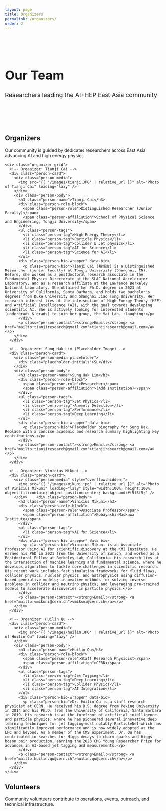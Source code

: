```yaml
---
layout: page
title: Organizers
permalink: /organizers/
order: 2
---
```


<div class="hero-section" style="padding: 3rem 0; margin-bottom: 3rem;">
  <div class="wrapper">
    <h1 class="hero-title" style="font-size: 2.5rem;">Our Team</h1>
    <p class="hero-subtitle" style="font-size: 1.2rem;">Researchers leading the AI+HEP East Asia community</p>
  </div>
</div>

<script>
// Expand / collapse long bios
(function(){
  const wrappers = document.querySelectorAll('.person-bio-wrapper');
  wrappers.forEach(w => {
    const p = w.querySelector('.person-bio');
    const btn = w.querySelector('[data-toggle]');
    if(!p || !btn) return;
    const lineClamp = 6; // lines before clamp
    // Apply initial clamp via CSS class; JS fallback for browsers without line-clamp support handled by max-height.
    w.classList.add('is-clamped');
    btn.addEventListener('click', () => {
      const expanded = w.classList.toggle('is-expanded');
      if(expanded){
        w.classList.remove('is-clamped');
        btn.textContent = 'Show less';
      } else {
        w.classList.add('is-clamped');
        btn.textContent = 'Show more';
      }
    });
  });
})();
</script>

<div class="wrapper">
  <div class="content-section">
    <h2 class="section-title">Organizers</h2>
    <p>Our community is guided by dedicated researchers across East Asia advancing AI and high energy physics.</p>

    <div class="organizer-grid">
      <!-- Organizer: Tianji Cai -->
      <div class="person-card">
        <div class="person-media">
          <img src="{{ '/images/tianji.JPG' | relative_url }}" alt="Photo of Tianji Cai" loading="lazy" />
        </div>
        <div class="person-body">
          <h3 class="person-name">Tianji Cai</h3>
          <div class="person-role-block">
            <span class="person-role">Distinguished Researcher (Junior Faculty)</span>
            <span class="person-affiliation">School of Physical Science and Engineering, Tongji University</span>
          </div>
          <ul class="person-tags">
            <li class="person-tag">High Energy Theory</li>
            <li class="person-tag">Particle Physics</li>
            <li class="person-tag">Collider & Jet physics</li>
            <li class="person-tag">AI for Science</li>
            <li class="person-tag">Science for AI</li>
          </ul>
          <div class="person-bio-wrapper" data-bio>
            <p class="person-bio">Tianji Cai (蔡恬吉) is a Distinguished Researcher (junior faculty) at Tongji University (Shanghai, CN). Before, she worked as a postdoctoral research associate in the Fundamental Physics Directorate at the SLAC National Accelerator Laboratory, and as a research affiliate at the Lawrence Berkeley National Laboratory. She obtained her Ph.D. degree in 2023 at University of California, Santa Barbara, and holds two bachelor's degrees from Duke University and Shanghai Jiao Tong University. Her research interest lies at the intersection of High Energy Theory (HEP) and Artificial Intelligence (AI), with the goal towards developing scientific AI. She is actively looking for interested students (undergrads & grads) to join her group, the Ψai Lab. :laughing:</p>
          </div>
          <p class="person-contact"><strong>Email:</strong> <a href="mailto:tianjiresearch@gmail.com">tianjiresearch@gmail.com</a></p>
        </div>
      </div>

      <!-- Organizer: Sung Hak Lim (Placeholder Image) -->
      <div class="person-card">
        <div class="person-media placeholder">
          <div class="placeholder-initials">SL</div>
        </div>
        <div class="person-body">
          <h3 class="person-name">Sung Hak Lim</h3>
          <div class="person-role-block">
            <span class="person-role">Researcher</span>
            <span class="person-affiliation">(Add Institution)</span>
          </div>
          <ul class="person-tags">
            <li class="person-tag">Jet Physics</li>
            <li class="person-tag">Anomaly Detection</li>
            <li class="person-tag">Performance</li>
            <li class="person-tag">Deep Learning</li>
          </ul>
          <div class="person-bio-wrapper" data-bio>
            <p class="person-bio">Placeholder biography for Sung Hak. Replace with a concise academic and research summary highlighting key contributions.</p>
          </div>
          <p class="person-contact"><strong>Email:</strong> <a href="mailto:tianjiresearch@gmail.com">tianjiresearch@gmail.com</a></p>
        </div>
      </div>

      <!-- Organizer: Vinicius Mikuni -->
      <div class="person-card">
        <div class="person-media" style="overflow:hidden;">
          <img src="{{ '/images/mikuni.jpg' | relative_url }}" alt="Photo of Vinicius Mikuni" loading="lazy" style="width:100%; height:100%; object-fit:contain; object-position:center; background:#f5f5f5;" />
        </div>    <div class="person-body">
          <h3 class="person-name">Vinicius Mikuni</h3>
          <div class="person-role-block">
            <span class="person-role">Associate Professor</span>
            <span class="person-affiliation">Kobayashi-Maskawa Institute</span>
          </div>
          <ul class="person-tags">
            <li class="person-tag">AI for Science</li>
          </ul>
          <div class="person-bio-wrapper" data-bio>
            <p class="person-bio">Vinicius Mikuni is an Associate Professor using AI for scientific discovery at the KMI Institute. He earned his PhD in 2021 from the University of Zurich, and worked as a Postdoctoral Fellow at Berkeley Lab, California. His research lies at the intersection of machine learning and fundamental science, where he develops algorithms to tackle core challenges in scientific research. His recent work includes fast simulation frameworks for fluid flows, collider physics, nuclear physics, and astrophysics using diffusion-based generative models; innovative methods for solving inverse problems in collider and neutrino physics; and leveraging pre-trained models to accelerate discoveries in particle physics.</p>
          </div>
          <p class="person-contact"><strong>Email:</strong> <a href="mailto:vmikuni@cern.ch">vmikuni@cern.ch</a></p>
        </div>
      </div>

      <!-- Organizer: Huilin Qu -->
      <div class="person-card">
        <div class="person-media">
          <img src="{{ '/images/huilin.JPG' | relative_url }}" alt="Photo of Huilin Qu" loading="lazy" />
        </div>
        <div class="person-body">
          <h3 class="person-name">Huilin Qu</h3>
          <div class="person-role-block">
            <span class="person-role">Staff Research Physicist</span>
            <span class="person-affiliation">CERN</span>
          </div>
          <ul class="person-tags">
            <li class="person-tag">Jet Tagging</li>
            <li class="person-tag">Deep Learning</li>
            <li class="person-tag">Collider Physics</li>
            <li class="person-tag">AI Integration</li>
          </ul>
          <div class="person-bio-wrapper" data-bio>
            <p class="person-bio">Dr. Huilin Qu is a staff research physicist at CERN. He received his B.S. degree from Peking University in 2014 and his Ph.D. from the University of California, Santa Barbara in 2019. His research is at the forefront of artificial intelligence and particle physics, where he has pioneered several innovative deep learning techniques for jet tagging—most notably ParticleNet—which has significantly improved performance and is now widely adopted at the LHC and beyond. As a member of the CMS experiment, Dr. Qu has contributed to searches for Higgs decays to charm quarks and Higgs boson pair production, earning the 2023 CMS Young Researcher Prize for advances in AI-based jet tagging and measurements.</p>
          </div>
          <p class="person-contact"><strong>Email:</strong> <a href="mailto:huilin.qu@cern.ch">huilin.qu@cern.ch</a></p>
        </div>
      </div>
    </div>
  </div>

  <div class="content-section">
    <h2 class="section-title">Volunteers</h2>
    <p>Community volunteers contribute to operations, events, outreach, and technical infrastructure.</p>
    <div class="volunteer-grid">
      <div class="person-card volunteer-card">
        <div class="person-media" style="overflow:hidden; position:relative;">
          <img src="{{ '/images/shiva.jpg' | relative_url }}"
               alt="Photo of Shivasankar K.A"
               loading="lazy"
               style="width:100%; height:100%; object-fit:cover; object-position:center; transform:scale(1.35);">
        </div>
        <div class="person-body">
          <h3 class="person-name">Shivasankar K.A</h3>
          <div class="person-role-block">
            <span class="person-role">Website Design & Admin</span>
            <span class="person-affiliation">PhD Student · Hokkaido University</span>
          </div>
          <ul class="person-tags">
            <li class="person-tag">Astroparticle</li>
            <li class="person-tag">Theory</li>
            <li class="person-tag">Deep Learning</li>
          </ul>
          <div class="person-bio-wrapper" data-bio>
            <p class="person-bio">Placeholder biography.</p>
          </div>
          <p class="person-contact"><strong>Email:</strong> <a href="mailto:a-shiva@particle.sci.hokudai.ac.jp">a-shiva@particle.sci.hokudai.ac.jp</a></p>
        </div>
      </div>
    </div>
  </div>

  <div class="content-section">
    <h2 class="section-title">Get Involved</h2>
    <div class="highlight-box">
      <h3>🤝 Join Our Community</h3>
      <p>Interested in contributing to our organizing efforts or participating in our activities? We welcome new members and collaborators who want to advance AI+HEP research and education in East Asia.</p>
      <div style="text-align: center; margin-top: 2rem;">
        <a href="mailto:contact@ai-hep.org" class="btn">Contact Us</a>
        <a href="/about/" class="btn btn-outline">Learn More</a>
      </div>
    </div>
  </div>
</div>
